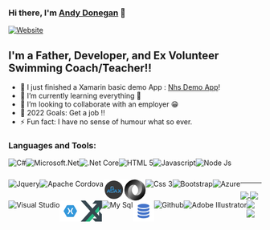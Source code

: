 ### Hi there, I'm [Andy Donegan][website] 👋 

[![Website](https://img.shields.io/website?label=MvcDemoAppAjd.AzureWebSites.Net&style=for-the-badge&url=https%3A%2F%2Fcodestackr.com)](https://mvcdemoappajd.azurewebsites.net/)

## I'm a Father, Developer, and Ex Volunteer Swimming Coach/Teacher!!

- 🔭 I just finished a Xamarin basic demo App : [Nhs Demo App][nhsdemoapp]!
- 🌱 I’m currently learning everything 🤣
- 👯 I’m looking to collaborate with an employer 😁
- 🥅 2022 Goals: Get a job !!
- ⚡ Fun fact: I have no sense of humour what so ever.

### Languages and Tools:

<img height="42px" align="left" title="C#" src="https://cdn.jsdelivr.net/gh/devicons/devicon/icons/csharp/csharp-original.svg"/>
<img height="42px" align="left" title="Microsoft.Net" src="https://cdn.jsdelivr.net/gh/devicons/devicon/icons/dot-net/dot-net-original-wordmark.svg" />
<img height="42px" align="left" title=".Net Core" src="https://cdn.jsdelivr.net/gh/devicons/devicon/icons/dotnetcore/dotnetcore-original.svg" />

<img height="42px" align="left" title="HTML 5" src="https://cdn.jsdelivr.net/gh/devicons/devicon/icons/html5/html5-original-wordmark.svg" />
<img height="42px" align="left" title="Javascript" src="https://cdn.jsdelivr.net/gh/devicons/devicon/icons/javascript/javascript-original.svg" />
<img height="42px" align="left" title="Node Js" src="https://cdn.jsdelivr.net/gh/devicons/devicon/icons/nodejs/nodejs-original.svg" />
<img height="42px" align="left" title="Jquery" src="https://cdn.jsdelivr.net/gh/devicons/devicon/icons/jquery/jquery-original-wordmark.svg" />
<img height="42px" align="left" title="Apache Cordova" src="~/Images/cordova_logo_dark_gray_large.png"/>
<img height="42px" align="left" title="Ajax" src="https://raw.githubusercontent.com/github/explore/8be26d91eb231fec0b8856359979ac09f27173fd/topics/ajax/ajax.png" />
<img height="42px" align="left" title="Json" src="https://raw.githubusercontent.com/github/explore/80688e429a7d4ef2fca1e82350fe8e3517d3494d/topics/json/json.png" />

<img height="42px" align="left" title="Css 3" src="https://cdn.jsdelivr.net/gh/devicons/devicon/icons/css3/css3-original-wordmark.svg" />
<img height="42px" align="left" title="Bootstrap" src="https://cdn.jsdelivr.net/gh/devicons/devicon/icons/bootstrap/bootstrap-original.svg" />

<img height="42px" align="left" title="Azure" src="https://cdn.jsdelivr.net/gh/devicons/devicon/icons/azure/azure-original.svg"/>
<img height="42px" align="left" title="Visual Studio" src="https://cdn.jsdelivr.net/gh/devicons/devicon/icons/visualstudio/visualstudio-plain.svg"/>
<img height="42px" align="left" title="Xamarin" src="https://raw.githubusercontent.com/github/explore/80688e429a7d4ef2fca1e82350fe8e3517d3494d/topics/xamarin/xamarin.png" />
<img height="42px" align="left" title="Mvvm Cross" src="https://raw.githubusercontent.com/github/explore/80688e429a7d4ef2fca1e82350fe8e3517d3494d/topics/mvvmcross/mvvmcross.png" />

<img height="42px" align="left" title="My Sql" src="https://cdn.jsdelivr.net/gh/devicons/devicon/icons/mysql/mysql-original.svg" />
<img height="42px" align="left" title="SQL" src="https://raw.githubusercontent.com/github/explore/80688e429a7d4ef2fca1e82350fe8e3517d3494d/topics/sql/sql.png" />

<img height="42px" align="left" title="Github" src="https://cdn.jsdelivr.net/gh/devicons/devicon/icons/github/github-original-wordmark.svg" />
<img height="42px" align="left" title="Adobe Illustrator"src="https://cdn.jsdelivr.net/gh/devicons/devicon/icons/illustrator/illustrator-plain.svg" />

<br />
<br />

---

<!--
**Andy-Donegan/Andy-Donegan** is a ✨ _special_ ✨ repository because its `README.md` (this file) appears on your GitHub profile.

Here are some ideas to get you started:

- 🔭 I’m currently working on ...
- 🌱 I’m currently learning ...
- 👯 I’m looking to collaborate on ...
- 🤔 I’m looking for help with ...
- 💬 Ask me about ...
- 📫 How to reach me: ...
- 😄 Pronouns: ...
- ⚡ Fun fact: ...
-->


<a href="https://github.com/andy-donegan/github-readme-stats">
  <img align="center" src="https://github-readme-stats.vercel.app/api?username=andy-donegan&count_private=true&show_icons=true" />
</a>
<a href="https://github.com/andy-donegan/github-readme-stats">
  <img align="center" src="https://github-readme-stats.vercel.app/api/top-langs/?username=andy-donegan&langs_count=8" />
</a>
<br />
<a href="https://github.com/anuraghazra/github-readme-stats">
  <img align="center" src="https://github-readme-stats.vercel.app/api/pin/?username=anuraghazra&repo=github-readme-stats" />
</a>
<a href="https://github.com/andy-donegan/NhsDemoApp">
  <img align="center" src="https://github-readme-stats.vercel.app/api/pin/?username=andy-donegan&repo=NhsDemoApp" />
</a>

[website]: https://mvcdemoappajd.azurewebsites.net
[nhsdemoapp]: https://github.com/Andy-Donegan/NhsDemoApp


